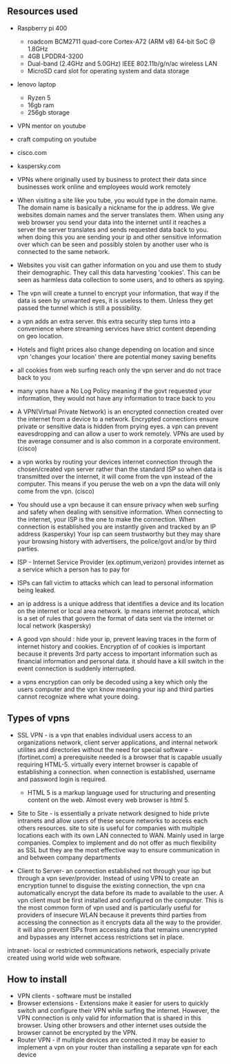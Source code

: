 ## Resources used 
* Raspberry pi 400
    * roadcom BCM2711 quad-core Cortex-A72 (ARM v8) 64-bit SoC @ 1.8GHz
    * 4GB LPDDR4-3200
    * Dual-band (2.4GHz and 5.0GHz) IEEE 802.11b/g/n/ac wireless LAN
    * MicroSD card slot for operating system and data storage

* lenovo laptop 
  * Ryzen 5 
  * 16gb ram 
  * 256gb storage 

* VPN mentor on youtube
* craft computing on youtube
* cisco.com
* kaspersky.com
  


* VPNs where originally used by business to protect their data since businesses work online and employees would work remotely 
  
* When visiting a site like you tube, you would type in the domain name. The domain name is basically a nickname for the ip address. We give websites domain names and the server translates them. When using any web browser you send your data into the internet until it reaches a server the server translates and sends requested data back to you. when doing this you are sending your ip and other sensitive information over which can be seen and possibly stolen by another user who is connected to the same network.
  
* Websites you visit can gather information on you and use them to study their demographic. They call this data harvesting 'cookies'. This can be seen as harmless data collection to some users, and to others as spying. 

* The vpn will create a tunnel to encrypt your information, that way if the data is seen by unwanted eyes, it is useless to them. Unless they get passed the tunnel which is still a possibility.
  
* a vpn adds an extra server. this extra security step turns into a convenience where streaming services have strict content depending on geo location. 

* Hotels and flight prices also change depending on location and since vpn 'changes your location' there  are potential money saving benefits

*  all cookies from web surfing reach only the vpn server and do not trace back to you

* many vpns have a No Log Policy meaning if the govt requested your information, they would not have any information to trace back to you


* A VPN(Virtual Private Network) is an encrypted connection created over the internet from a device to a network. Encrypted connections ensure private or sensitive data is hidden from prying eyes. a vpn can prevent eavesdropping and can allow a user to work remotely. VPNs are used by the average consumer and is also common in a corporate environment. (cisco)

* a vpn works by routing your devices internet connection through the chosen/created vpn server rather than the standard ISP so when data is transmitted over the internet, it will come from the vpn instead of the computer. This means if you peruse the web on a vpn the data will only come from the vpn. (cisco)

* You should use a vpn because it can ensure privacy when web surfing  and safety when dealing with sensitive information. When connecting to the internet, your ISP is the one to make the connection. When connection is established you are instantly given and tracked by an IP address (kaspersky) Your isp can seem trustworthy but they may share your browsing history with advertisers, the police/govt and/or by third parties. 

* ISP - Internet Service Provider (ex.optimum,verizon) provides internet as a service which a person has to pay for

* ISPs can fall victim to attacks which can lead to personal information being leaked.

* an ip address is a unique address that identifies a device and its location on the internet or local area network. Ip means internet protocal, which is a set of rules that govern the format of data sent via the internet or local network (kaspersky)

* A  good vpn should : hide your ip, prevent leaving traces in the form of internet history and cookies. Encryption of of cookies is important because it prevents 3rd party access to important information such as financial information and personal data. it should have a kill switch in the event connection is suddenly interrupted.

* a vpns encryption can only be decoded using a key which only the users computer and the vpn know meaning your isp and third parties cannot recognize where what youre doing.

## Types of vpns 
* SSL VPN - is a vpn that enables individual users access to an organizations network, client server applications, and internal network utilites and directories without the need for special software -(fortinet.com) a prerequisite needed is a browser that is capable usually requiring HTML-5. virtually every internet browser is capable of establishing a connection. when connection is established, username and password login is required.
  * HTML 5 is a markup language used for structuring and presenting content on the web. Almost every web browser is html 5.

* Site to Site - is essentially a private network designed to hide privte intranets and allow users of these secure networks to access each others resources. site to site is useful for companies with multiple locations each with its own LAN connected to WAN. Mainly used in large companies. Complex to implement and do not offer as much flexibility as SSL but they are the most effective way to ensure communication in and between company departments

* Client to Server- an connection established not through your isp but through a vpn sever/provider. Instead of using VPN to create an encryption tunnel to disguise the existing connection, the vpn cna automatically encrypt the data before its made to available to the user. A vpn client must be first installed and configured on the computer. This is the most common form of vpn used and is particularly useful for providers of insecure WLAN because it prevents third parties from accessing the connection as it encrypts data all the way to the provider. it will also prevent ISPs from accessing data that remains unencrypted and bypasses  any internet access restrictions set in place.

intranet- local or restricted communications network, especially private created using world wide web software.

## How to install 
* VPN clients - software must be installed 
* Browser extensions - Extensions make it easier for users to quickly switch and configure their VPN while surfing the internet. However, the VPN connection is only valid for information that is shared in this browser. Using other browsers and other internet uses outside the browser cannot be encrypted by the VPN.
* Router VPN - if multiple devices are connected it may be easier to implement a vpn on your router than installing a separate vpn for each device